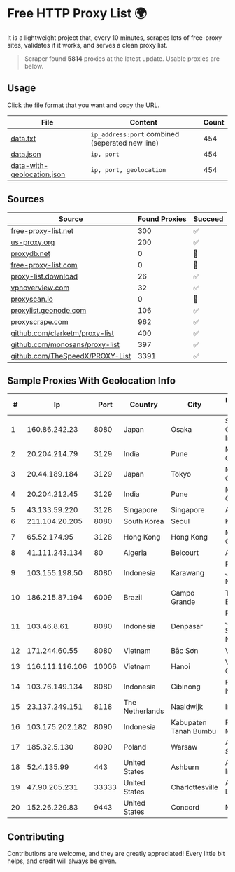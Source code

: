
# Free HTTP Proxy List 🌍

It is a lightweight project that, every 10 minutes, scrapes lots of free-proxy sites, validates if it works, and serves a clean proxy list.


> Scraper found **5814** proxies at the latest update. Usable proxies are below.

## Usage

Click the file format that you want and copy the URL.


|File|Content|Count|
|----|-------|-----|
|[data.txt](https://raw.githubusercontent.com/themiralay/Proxy-List-World/master/data.txt)|`ip_address:port` combined (seperated new line)|454|
|[data.json](https://raw.githubusercontent.com/themiralay/Proxy-List-World/master/data.json)|`ip, port`|454|
|[data-with-geolocation.json](https://raw.githubusercontent.com/themiralay/Proxy-List-World/master/data-with-geolocation.json)|`ip, port, geolocation`|454|

## Sources

|Source|Found Proxies|Succeed|
|------|-------------|-------|
|[free-proxy-list.net](https://free-proxy-list.net)|300|✅|
|[us-proxy.org](https://www.us-proxy.org)|200|✅|
|[proxydb.net](http://proxydb.net)|0|🚫|
|[free-proxy-list.com](https://free-proxy-list.com/?page=&port=&type%5B%5D=http&type%5B%5D=https&up_time=0&search=Search)|0|🚫|
|[proxy-list.download](https://www.proxy-list.download/HTTP)|26|✅|
|[vpnoverview.com](https://vpnoverview.com/privacy/anonymous-browsing/free-proxy-servers)|32|✅|
|[proxyscan.io](https://www.proxyscan.io)|0|🚫|
|[proxylist.geonode.com](https://proxylist.geonode.com/api/proxy-list?limit=300&page=1&sort_by=lastChecked&sort_type=desc&protocols=http,https)|106|✅|
|[proxyscrape.com](https://api.proxyscrape.com/v2/?request=displayproxies&protocol=http&timeout=10000&country=all&ssl=all&anonymity=all)|962|✅|
|[github.com/clarketm/proxy-list](https://raw.githubusercontent.com/clarketm/proxy-list/master/proxy-list-raw.txt)|400|✅|
|[github.com/monosans/proxy-list](https://raw.githubusercontent.com/monosans/proxy-list/main/proxies/http.txt)|397|✅|
|[github.com/TheSpeedX/PROXY-List](https://raw.githubusercontent.com/TheSpeedX/PROXY-List/master/http.txt)|3391|✅|


## Sample Proxies With Geolocation Info

|#|Ip|Port|Country|City|Internet Service Provider|
|-|--|----|-------|----|-------------------------|
|1|160.86.242.23|8080|Japan|Osaka|Sony Network Communications Inc|
|2|20.204.214.79|3129|India|Pune|Microsoft Corporation|
|3|20.44.189.184|3129|Japan|Tokyo|Microsoft Corporation|
|4|20.204.212.45|3129|India|Pune|Microsoft Corporation|
|5|43.133.59.220|3128|Singapore|Singapore|Aceville Pte.ltd|
|6|211.104.20.205|8080|South Korea|Seoul|Korea Telecom|
|7|65.52.174.95|3128|Hong Kong|Hong Kong|Microsoft Corporation|
|8|41.111.243.134|80|Algeria|Belcourt|Algerie Telecom|
|9|103.155.198.50|8080|Indonesia|Karawang|PT Lintas Jaringan Nusantara|
|10|186.215.87.194|6009|Brazil|Campo Grande|TELEFÔNICA BRASIL S.A|
|11|103.46.8.61|8080|Indonesia|Denpasar|PT JARINGANKU SARANA NUSANTARA|
|12|171.244.60.55|8080|Vietnam|Bắc Sơn|VIETEL|
|13|116.111.116.106|10006|Vietnam|Hanoi|Viettel Corporation|
|14|103.76.149.134|8080|Indonesia|Cibinong|PT. Java Digital Nusantara|
|15|23.137.249.151|8118|The Netherlands|Naaldwijk|IncogNET LLC|
|16|103.175.202.182|8090|Indonesia|Kabupaten Tanah Bumbu|PT Ameera Mega Buana|
|17|185.32.5.130|8090|Poland|Warsaw|AS Consulting Sp. z o. o.|
|18|52.4.135.99|443|United States|Ashburn|Amazon.com, Inc.|
|19|47.90.205.231|33333|United States|Charlottesville|Alibaba.com LLC|
|20|152.26.229.83|9443|United States|Concord|MCNC|



## Contributing

Contributions are welcome, and they are greatly appreciated! Every
little bit helps, and credit will always be given.

